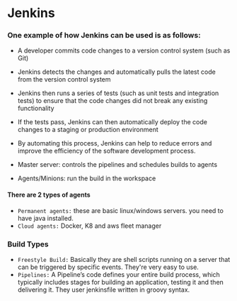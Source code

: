 # Jenkins
### One example of how Jenkins can be used is as follows:
- A developer commits code changes to a version control system (such as Git)
- Jenkins detects the changes and automatically pulls the latest code from the version control system
- Jenkins then runs a series of tests (such as unit tests and integration tests) to ensure that the code changes did not break any existing functionality
- If the tests pass, Jenkins can then automatically deploy the code changes to a staging or production environment
- By automating this process, Jenkins can help to reduce errors and improve the efficiency of the software development process.


- Master server: controls the pipelines and schedules builds to agents
- Agents/Minions: run the build in the workspace

#### There are 2 types of agents
- ```Permanent agents:``` these are basic linux/windows servers. you need to have java installed.
- ```Cloud agents:``` Docker, K8 and aws fleet manager

### Build Types
- ```Freestyle Build:``` Basically they are shell scripts running on a server that can be triggered by specific events. They're very easy to use.
- ```Pipelines:``` A Pipeline’s code defines your entire build process, which typically includes stages for building an application, testing it and then delivering it. They user jenkinsfile written in groovy syntax.

